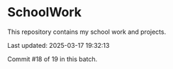 # SchoolWork

This repository contains my school work and projects.

Last updated: 2025-03-17 19:32:13

Commit #18 of 19 in this batch.